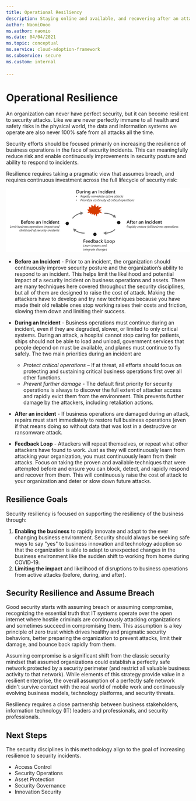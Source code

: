 ```yaml
---
title: Operational Resiliency
description: Staying online and available, and recovering after an attack
author: NaomiOooo
ms.author: naomio
ms.date: 04/04/2021
ms.topic: conceptual
ms.service: cloud-adoption-framework
ms.subservice: secure
ms.custom: internal

---
```

# Operational Resilience

An organization can never have perfect security, but it can become resilient to security attacks. Like we are never perfectly immune to all health and safety risks in the physical world, the data and information systems we operate are also never 100% safe from all attacks all the time. 

Security efforts should be focused primarily on increasing the resilience of business operations in the face of security incidents. This can meaningfully reduce risk and enable continuously improvements in security posture and ability to respond to incidents.  

Resilience requires taking a pragmatic view that assumes breach, and requires continuous investment across the full lifecycle of security risk:

![Security Resilience Cycle](./media/security-resilience-cycle.png)

 - **Before an Incident** - Prior to an incident, the organization should continuously improve security posture and the organization’s ability to respond to an incident. This helps limit the likelihood and potential impact of a security incident on business operations and assets. There are many techniques here covered throughout the security disciplines, but all of them are designed to raise the cost of attack. Making the attackers have to develop and try new techniques because you have made their old reliable ones stop working raises their costs and friction, slowing them down and limiting their success. 

 - **During an Incident** - Business operations must continue during an incident, even if they are degraded, slower, or limited to only critical systems. During an attack, a hospital cannot stop caring for patients, ships should not be able to load and unload, government services that people depend on must be available, and planes must continue to fly safely. The two main priorities during an incident are
     - *Protect critical operations* – If at threat, all efforts should focus on protecting and sustaining critical business operations first over all other functions. 
     - *Prevent further damage* - The default first priority for security operations is always to discover the full extent of attacker access and rapidly evict them from the environment. This prevents further damage by the attackers, including retaliation actions. 

 - **After an incident** - If business operations are damaged during an attack, repairs must start immediately to restore full business operations (even if that means doing so without data that was lost in a destructive or ransomware attack. 
 - **Feedback Loop** - Attackers will repeat themselves, or repeat what other attackers have found to work. Just as they will continuously learn from attacking your organization, you must continuously learn from their attacks. Focus on taking the proven and available techniques that were attempted before and ensure you can block, detect, and rapidly respond and recover from them. This will continuously raise the cost of attack to your organization and deter or slow down future attacks. 

## Resilience Goals

Security resiliency is focused on supporting the resiliency of the business through:

1. **Enabling the business** to rapidly innovate and adapt to the ever changing business environment. Security should always be seeking safe ways to say "yes" to business innovation and technology adoption so that the organization is able to adapt to unexpected changes in the business environment like the sudden shift to working from home during COVID-19. 
1. **Limiting the impact** and likelihood of disruptions to business operations from active attacks (before, during, and after).

## Security Resilience and Assume Breach

Good security starts with assuming breach or assuming compromise, recognizing the essential truth that IT systems operate over the open internet where hostile criminals are continuously attacking organizations and sometimes succeed in compromising them. This assumption is a key principle of zero trust which drives healthy and pragmatic security behaviors, better preparing the organization to prevent attacks, limit their damage, and bounce back rapidly from them. 

Assuming compromise is a significant shift from the classic security mindset that assumed organizations could establish a perfectly safe network protected by a security perimeter (and restrict all valuable business activity to that network). While elements of this strategy provide value in a resilient enterprise, the overall assumption of a perfectly safe network didn't survive contact with the real world of mobile work and continuously evolving business models, technology platforms, and security threats.

Resiliency requires a close partnership between business stakeholders, information technology (IT) leaders and professionals, and security professionals. 

## Next Steps

The security disciplines in this methodology align to the goal of increasing resilience to security incidents.

 - Access Control
 - Security Operations
 - Asset Protection
 - Security Governance
 - Innovation Security
